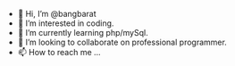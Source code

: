 - 👋 Hi, I’m @bangbarat
- 👀 I’m interested in coding.
- 🌱 I’m currently learning php/mySql.
- 💞️ I’m looking to collaborate on professional programmer.
- 📫 How to reach me ...

<!---
bangbarat/bangbarat is a ✨ special ✨ repository because its `README.md` (this file) appears on your GitHub profile.
You can click the Preview link to take a look at your changes.
--->
